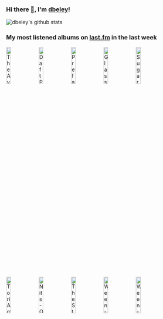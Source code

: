 ### Hi there 👋, I'm [dbeley](https://dbeley.ovh/en)!

![dbeley's github stats](https://github-readme-stats.vercel.app/api?username=dbeley)

### My most listened albums on [last.fm](https://www.last.fm/user/d_beley) in the last week

[<img src='https://lastfm.freetls.fastly.net/i/u/300x300/44210253d8fd4a539cc2b97e512dffd9.png' width='16%' height='16%' alt='The Avalanches - Since I Left You'>](https://www.last.fm/music/the%2bavalanches/since%2bi%2bleft%2byou)&nbsp;
[<img src='https://lastfm.freetls.fastly.net/i/u/300x300/938222f5dd7c4af1818c353234bcd9a7.png' width='16%' height='16%' alt='Daft Punk - Discovery'>](https://www.last.fm/music/daft%2bpunk/discovery)&nbsp;
[<img src='https://lastfm.freetls.fastly.net/i/u/300x300/9be258d654d000529cc34f76ba6e77d1.jpg' width='16%' height='16%' alt='Prefab Sprout - Jordan: The Comeback'>](https://www.last.fm/music/prefab%2bsprout/jordan%253a%2bthe%2bcomeback)&nbsp;
[<img src='https://lastfm.freetls.fastly.net/i/u/300x300/f34ba55a817a2dd1d97668a01bb03ae8.jpg' width='16%' height='16%' alt='Glass Beach - the first glass beach album'>](https://www.last.fm/music/glass%2bbeach/the%2bfirst%2bglass%2bbeach%2balbum)&nbsp;
[<img src='https://lastfm.freetls.fastly.net/i/u/300x300/b5b8dfec61a945a7c5782e66bf7fceb5.png' width='16%' height='16%' alt='Sugar - Copper Blue'>](https://www.last.fm/music/sugar/copper%2bblue)&nbsp;
<br>
[<img src='https://lastfm.freetls.fastly.net/i/u/300x300/709ad09a4c4551e6e3d9ec3ff58dc94b.jpg' width='16%' height='16%' alt='Tori Amos - Under the Pink'>](https://www.last.fm/music/tori%2bamos/under%2bthe%2bpink)&nbsp;
[<img src='https://lastfm.freetls.fastly.net/i/u/300x300/dca3ceebb41dc03ff86bd5c13088ea28.jpg' width='16%' height='16%' alt='Nits - Omsk'>](https://www.last.fm/music/nits/omsk)&nbsp;
[<img src='https://lastfm.freetls.fastly.net/i/u/300x300/f41698e47228486ac81690028794f18d.png' width='16%' height='16%' alt='The Strokes - First Impressions of Earth'>](https://www.last.fm/music/the%2bstrokes/first%2bimpressions%2bof%2bearth)&nbsp;
[<img src='https://lastfm.freetls.fastly.net/i/u/300x300/adf9b04c01c346b5b866a63c7a281d9b.png' width='16%' height='16%' alt='Ween - Quebec'>](https://www.last.fm/music/ween/quebec)&nbsp;
[<img src='https://lastfm.freetls.fastly.net/i/u/300x300/95048a1d0c575d08826abe7dcea96d4e.jpg' width='16%' height='16%' alt='Ween - The Mollusk'>](https://www.last.fm/music/ween/the%2bmollusk)&nbsp;
<br>
